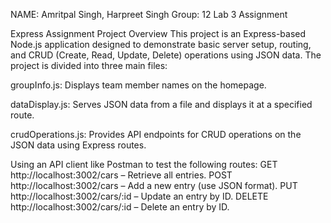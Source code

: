 NAME: Amritpal Singh, Harpreet Singh
Group: 12
Lab 3 Assignment

Express Assignment
Project Overview
This project is an Express-based Node.js application designed to demonstrate basic server setup, routing, and CRUD (Create, Read, Update, Delete) operations using JSON data. The project is divided into three main files:

groupInfo.js: Displays team member names on the homepage.

dataDisplay.js: Serves JSON data from a file and displays it at a specified route.

crudOperations.js: Provides API endpoints for CRUD operations on the JSON data using Express routes.



Using an API client like Postman to test the following routes:
GET http://localhost:3002/cars – Retrieve all entries.
POST http://localhost:3002/cars – Add a new entry (use JSON format).
PUT http://localhost:3002/cars/:id – Update an entry by ID.
DELETE http://localhost:3002/cars/:id – Delete an entry by ID.